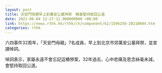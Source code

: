```yaml
---
layout: post
title: 天安門母親早上到萬安公墓拜祭　稱會堅持取回公道
date: 2021-06-04 12:27:11.000000000 +08:00
link: https://news.rthk.hk/rthk/ch/component/k2/1594258-20210604.htm
categories: rthk
---
```


六四事件32周年，「天安門母親」7名成員，早上到北京市郊萬安公墓拜祭，並宣讀悼詞。

悼詞表示，家屬永遠不會忘記這樁慘案，32年過去，心中悲痛及思念絲毫未減，會堅持取回公道。
